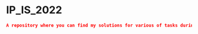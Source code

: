 # IP_IS_2022

```json
A repository where you can find my solutions for various of tasks during my Intro To Programming Course in FMI.
```
